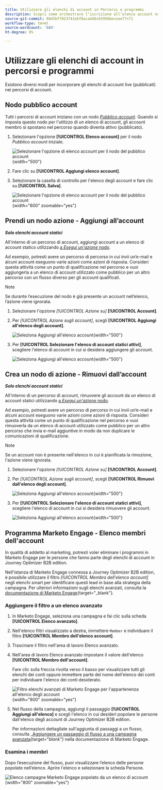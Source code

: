 ```yaml
---
title: Utilizzare gli elenchi di account in Percorsi e programmi
description: Scopri come orchestrare l’iscrizione all’elenco account nei percorsi e filtrare gli elenchi avanzati di Marketo Engage in base all’iscrizione all’elenco account.
source-git-commit: 0845bff023741ebf8aca448c65950beceae77cf1
workflow-type: tm+mt
source-wordcount: '684'
ht-degree: 0%

---
```


# Utilizzare gli elenchi di account in percorsi e programmi

Esistono diversi modi per incorporare gli elenchi di account live (pubblicati) nei percorsi di account.

## Nodo pubblico account

Tutti i percorsi di account iniziano con un nodo [_Pubblico account_](../journeys/account-audience-nodes.md). Quando si imposta questo nodo per l&#39;utilizzo di un elenco di account, gli account membro si spostano nel percorso quando diventa attivo (pubblicato).

1. Selezionare l&#39;opzione **[!UICONTROL Elenco account]** per il nodo _Pubblico account_ iniziale.

   ![Selezionare l&#39;opzione di elenco account per il nodo del pubblico account](../journeys/assets/node-audience-account-list.png){width="500"}

1. Fare clic su **[!UICONTROL Aggiungi elenco account]**.

1. Selezionare la casella di controllo per l&#39;elenco degli account e fare clic su **[!UICONTROL Salva]**.

   ![Selezionare l&#39;opzione di elenco account per il nodo del pubblico account](../journeys/assets/node-audience-account-list-select-dialog.png){width="600" zoomable="yes"}

## Prendi un nodo azione - Aggiungi all’account

**_Solo elenchi account statici_**

All&#39;interno di un percorso di account, aggiungi account a un elenco di account statico utilizzando [a _Esegui un&#39;azione_ nodo](../journeys/action-nodes.md).

Ad esempio, potresti avere un percorso di percorso in cui invii un’e-mail e alcuni account eseguono varie azioni come azioni di risposta. Consideri questa attività come un punto di qualificazione nel percorso e vuoi aggiungerla a un elenco di account utilizzato come pubblico per un altro percorso con un flusso diverso per gli account qualificati.

>[!NOTE]
>
>Se durante l’esecuzione del nodo è già presente un account nell’elenco, l’azione viene ignorata.

1. Selezionare l&#39;opzione _[!UICONTROL Azione su]_ **[!UICONTROL Account]**.

1. Per _[!UICONTROL Azione sugli account]_, scegli **[!UICONTROL Aggiungi all&#39;elenco degli account]**.

   ![Seleziona Aggiungi all&#39;elenco account](../journeys/assets/node-action-account-add-to-account-list.png){width="500"}

1. Per **[!UICONTROL Selezionare l&#39;elenco di account statici attivi]**, scegliere l&#39;elenco di account in cui si desidera aggiungere gli account.

   ![Seleziona Aggiungi all&#39;elenco account](../journeys/assets/node-action-account-add-to-account-list-select.png){width="500"}

## Crea un nodo di azione - Rimuovi dall’account

**_Solo elenchi account statici_**

All&#39;interno di un percorso di account, rimuovere gli account da un elenco di account statici utilizzando [a _Esegui un&#39;azione_ nodo](../journeys/action-nodes.md).

Ad esempio, potresti avere un percorso di percorso in cui invii un’e-mail e alcuni account eseguono varie azioni come azioni di risposta. Consideri questa attività come un punto di qualificazione nel percorso e vuoi rimuoverla da un elenco di account utilizzato come pubblico per un altro percorso che invia e-mail aggiuntive in modo da non duplicare le comunicazioni di qualificazione.

>[!NOTE]
>
>Se un account non è presente nell&#39;elenco in cui è pianificata la rimozione, l&#39;azione viene ignorata.

1. Selezionare l&#39;opzione _[!UICONTROL Azione su]_ **[!UICONTROL Account]**.

1. Per _[!UICONTROL Azione sugli account]_, scegli **[!UICONTROL Rimuovi dall&#39;elenco degli account]**.

   ![Seleziona Aggiungi all&#39;elenco account](../journeys/assets/node-action-account-remove-from-account-list.png){width="500"}

1. Per **[!UICONTROL Selezionare l&#39;elenco di account statici attivi]**, scegliere l&#39;elenco di account in cui si desidera rimuovere gli account.

   ![Seleziona Aggiungi all&#39;elenco account](../journeys/assets/node-action-account-remove-from-account-list-select.png){width="500"}

## Programma Marketo Engage - Elenco membri dell&#39;account

In qualità di addetto al marketing, potresti voler eliminare i programmi in Marketo Engage per le persone che fanno parte degli elenchi di account in Journey Optimizer B2B edition.

Nell&#39;istanza di Marketo Engage connessa a Journey Optimizer B2B edition, è possibile utilizzare il filtro _[!UICONTROL Membro dell&#39;elenco account]_ negli elenchi smart per identificare questi lead in base alla strategia della campagna. Per ulteriori informazioni sugli elenchi avanzati, consulta la [documentazione di Marketo Engage](https://experienceleague.adobe.com/en/docs/marketo/using/product-docs/core-marketo-concepts/smart-lists-and-static-lists/understanding-smart-lists){target="_blank"}.

### Aggiungere il filtro a un elenco avanzato

1. In Marketo Engage, seleziona una campagna e fai clic sulla scheda **[!UICONTROL Elenco avanzato]**.

1. Nell&#39;elenco filtri visualizzato a destra, immettere `Member` e individuare il filtro **[!UICONTROL Membro dell&#39;elenco account]**.

1. Trascinare il filtro nell&#39;area di lavoro Elenco avanzato.

1. Nell&#39;area di lavoro Elenco avanzato impostare il valore dell&#39;elenco **[!UICONTROL Membro dell&#39;account]**.

   Fare clic sulla freccia rivolta verso il basso per visualizzare tutti gli elenchi dei conti oppure immettere parte del nome dell&#39;elenco dei conti per individuare l&#39;elenco dei conti desiderato.

   ![Filtro elenchi avanzati di Marketo Engage per l&#39;appartenenza all&#39;elenco degli account](./assets/account-lists-marketo-engage-smart-list.png){width="800" zoomable="yes"}

1. Nel flusso della campagna, aggiungi il passaggio **[!UICONTROL Aggiungi all&#39;elenco]** e scegli l&#39;elenco in cui desideri popolare le persone dall&#39;elenco degli account di Journey Optimizer B2B edition.

   Per informazioni dettagliate sull&#39;aggiunta di passaggi a un flusso, consulta _[Aggiungere un passaggio di flusso a una campagna avanzata](https://experienceleague.adobe.com/en/docs/marketo/using/product-docs/core-marketo-concepts/smart-campaigns/flow-actions/add-a-flow-step-to-a-smart-campaign){target="_blank"}_ nella documentazione di Marketo Engage.

### Esamina i membri

Dopo l’esecuzione del flusso, puoi visualizzare l’elenco delle persone popolate nell’elenco. Aprire l&#39;elenco e selezionare la scheda Persone.

![Elenco campagne Marketo Engage popolato da un elenco di account](./assets/account-lists-marketo-engage-smart-list-people.png){width="800" zoomable="yes"}

